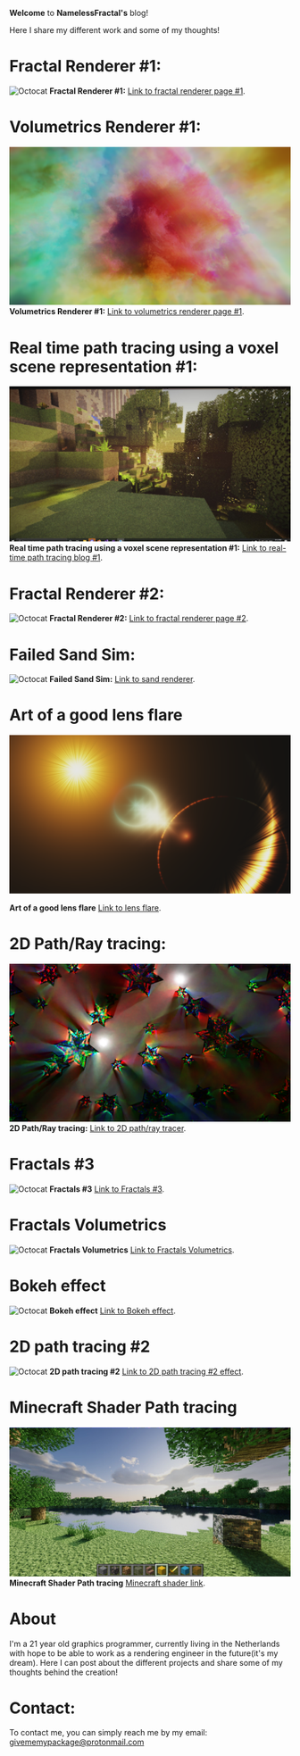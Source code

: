 **Welcome** to **NamelessFractal's** blog!

Here I share my different work and some of my thoughts! 

# **Fractal Renderer #1:**
![Octocat](https://github.com/NamelessCoding/NamelessCoding.github.io/blob/main/assets/images/futurecity2.png?raw=true)
**Fractal Renderer #1:** [Link to fractal renderer page #1](./another-page.md).

# **Volumetrics Renderer #1:**
![Octocat](https://github.com/NamelessCoding/NamelessCoding.github.io/blob/main/assets/images/index.png?raw=true)
**Volumetrics Renderer #1:** [Link to volumetrics renderer page #1](./another-page2.md).

# **Real time path tracing using a voxel scene representation #1:**
![Octocat](https://github.com/NamelessCoding/NamelessCoding.github.io/blob/main/assets/images/ConsoleApp1_ZtsQAolgw0.jpg?raw=true)
**Real time path tracing using a voxel scene representation #1:** [Link to real-time path tracing blog #1](./another-page3.md).

# **Fractal Renderer #2:**
![Octocat](https://github.com/NamelessCoding/NamelessCoding.github.io/blob/main/assets/images/243423fftt.png?raw=true)
**Fractal Renderer #2:** [Link to fractal renderer page #2](./another-page4.md).

# **Failed Sand Sim:**
![Octocat](https://github.com/NamelessCoding/NamelessCoding.github.io/blob/main/assets/images/fsdg235.png?raw=true)
**Failed Sand Sim:** [Link to sand renderer](./another-page5.md).

# **Art of a good lens flare** 
![Octocat](https://github.com/NamelessCoding/NamelessCoding.github.io/blob/main/assets/images/bhkgyt8.png?raw=true)

**Art of a good lens flare** [Link to lens flare](./another-page6.md).

# **2D Path/Ray tracing:**
![Octocat](https://github.com/NamelessCoding/NamelessCoding.github.io/blob/main/assets/images/2pd5.png?raw=true)
**2D Path/Ray tracing:** [Link to 2D path/ray tracer](./raypathtracer.md).

# **Fractals #3** 
![Octocat](https://github.com/NamelessCoding/NamelessCoding.github.io/blob/main/assets/images/fg1.png?raw=true)
**Fractals #3** [Link to Fractals #3](./fractals3.md).

# **Fractals Volumetrics**
![Octocat](https://github.com/NamelessCoding/NamelessCoding.github.io/blob/main/assets/images/wow.png?raw=true)
**Fractals Volumetrics** [Link to Fractals Volumetrics](./volumetrics2.md).

# **Bokeh effect**
![Octocat](https://github.com/NamelessCoding/NamelessCoding.github.io/blob/main/assets/images/gsdfgsaaa.png?raw=true)
**Bokeh effect** [Link to Bokeh effect](./bokeh.md).

# **2D path tracing #2**
![Octocat](https://github.com/NamelessCoding/NamelessCoding.github.io/blob/main/assets/image2Dpathtracing/bvchd3546356.png?raw=true)
**2D path tracing #2** [Link to 2D path tracing #2 effect](./path2.md).

# **Minecraft Shader Path tracing**
![Octocat](https://github.com/NamelessCoding/NamelessCoding.github.io/blob/main/assets/imageMCPathTracing/sectd.jpg?raw=true)
**Minecraft Shader Path tracing** [Minecraft shader link](./mcshader.md).


# About

I'm a 21 year old graphics programmer, currently living in the Netherlands with hope to be able to work as a rendering engineer in the future(it's my dream). Here I can 
post about the different projects and share some of my thoughts behind the creation!

# Contact:

To contact me, you can simply reach me by my email: givememypackage@protonmail.com


